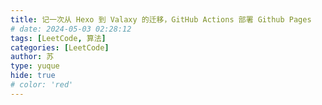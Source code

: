```yaml
---
title: 记一次从 Hexo 到 Valaxy 的迁移，GitHub Actions 部署 Github Pages
# date: 2024-05-03 02:28:12
tags: [LeetCode, 算法]
categories: [LeetCode]
author: 苏
type: yuque
hide: true
# color: 'red'
---
```


<!-- more -->
